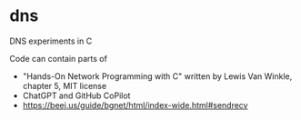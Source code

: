 # dns
DNS experiments in C

Code can contain parts of
- "Hands-On Network Programming with C" written by Lewis Van Winkle, chapter 5, MIT license
- ChatGPT and GitHub CoPilot
- https://beej.us/guide/bgnet/html/index-wide.html#sendrecv
